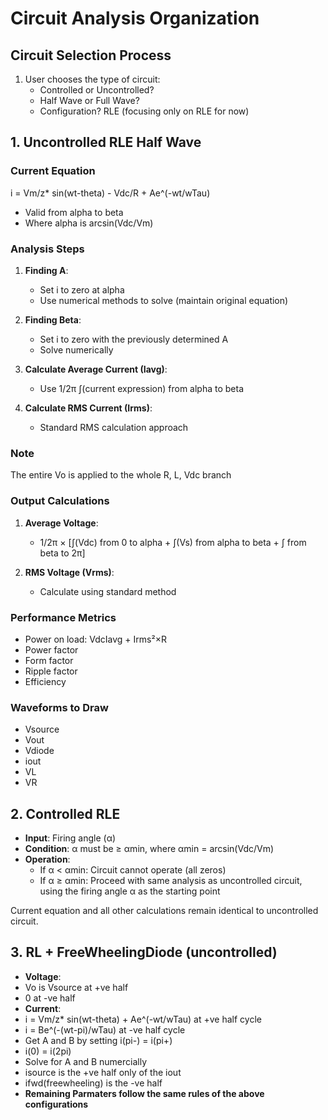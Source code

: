 # Circuit Analysis Organization

## Circuit Selection Process
1. User chooses the type of circuit:
   - Controlled or Uncontrolled?
   - Half Wave or Full Wave?
   - Configuration? RLE (focusing only on RLE for now)

## 1. Uncontrolled RLE Half Wave

### Current Equation
i = Vm/z* sin(wt-theta) - Vdc/R + Ae^(-wt/wTau)
- Valid from alpha to beta
- Where alpha is arcsin(Vdc/Vm)

### Analysis Steps
1. **Finding A**:
   - Set i to zero at alpha
   - Use numerical methods to solve (maintain original equation)

2. **Finding Beta**:
   - Set i to zero with the previously determined A
   - Solve numerically

3. **Calculate Average Current (Iavg)**:
   - Use 1/2π ∫(current expression) from alpha to beta

4. **Calculate RMS Current (Irms)**:
   - Standard RMS calculation approach

### Note
The entire Vo is applied to the whole R, L, Vdc branch

### Output Calculations
1. **Average Voltage**:
   - 1/2π × [∫(Vdc) from 0 to alpha + ∫(Vs) from alpha to beta + ∫ from beta to 2π]

2. **RMS Voltage (Vrms)**:
   - Calculate using standard method

### Performance Metrics
- Power on load: VdcIavg + Irms²×R
- Power factor
- Form factor
- Ripple factor
- Efficiency

### Waveforms to Draw
- Vsource
- Vout
- Vdiode
- iout
- VL
- VR

## 2. Controlled RLE
- **Input**: Firing angle (α)
- **Condition**: α must be ≥ αmin, where αmin = arcsin(Vdc/Vm)
- **Operation**: 
  - If α < αmin: Circuit cannot operate (all zeros)
  - If α ≥ αmin: Proceed with same analysis as uncontrolled circuit, using the firing angle α as the starting point

Current equation and all other calculations remain identical to uncontrolled circuit.

## 3. RL + FreeWheelingDiode (uncontrolled)
- **Voltage**:
- Vo is Vsource at +ve half
- 0 at -ve half
- **Current**:
- i = Vm/z* sin(wt-theta) + Ae^(-wt/wTau) at +ve half cycle
- i = Be^(-(wt-pi)/wTau) at -ve half cycle
- Get A and B by setting i(pi-) = i(pi+)
- i(0) = i(2pi)
- Solve for A and B numercially
- isource is the +ve half only of the iout
- ifwd(freewheeling) is the -ve half
- **Remaining Parmaters follow the same rules of the above configurations**
